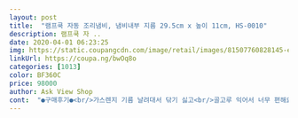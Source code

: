 ```yaml
---
layout: post 
title:  "램프쿡 자동 조리냄비, 냄비내부 지름 29.5cm x 높이 11cm, HS-0010" 
description: 램프쿡 자 ..
date: 2020-04-01 06:23:25 
img: https://static.coupangcdn.com/image/retail/images/81507760828145-ef427a4f-5e46-45eb-a2cd-b18addbd953b.jpg 
linkUrl: https://coupa.ng/bwOq8o 
categories: [1013] 
color: BF360C 
price: 98000 
author: Ask View Shop 
cont:  "●구매후기●<br/>가스렌지 기름 날려대서 닦기 싫고<br/>골고루 익어서 너무 편해요<br/>그것만 주의해서 사용하면 될거같아요<br/>깨끗하게 요리하니 너무 좋아요<br/>남편이 음식하면 사방에 양념이랑 기름튀는데<br/>너무 만족하고 있어서<br/>너무 쎈불 아니면 되고요<br/>넘 좋아요~<br/>다 마음에 드는데 뚜껑에 유리 뺐다 꼈다 하는 부분 페인팅이 1회 사용하고 까졌어요... <br/>근데 방금 요리하던 사진 찍어 놓은 걸 보니 원래 까져있던건지... <br/>ㅜ3ㅜ 약간 속상하네용... <br/>사용하는 데는 상관없는 부분이라 잘 사용하려고 합니다~!<br/>돌려놓고 저는 주방정리하면되요<br/>뚜껑열때 모터 달린부분과 유리뚜껑 제대로 고정됐는지<br/>뭐든 다 됩니다<br/>뭐하시나몰러<br/>볶음류도 기름하나 안튀고 쉽게 할수있어요<br/>불조절 잘 못하면 골고루 태울수 있어요 ㅋㅋㅋ<br/>삼겹살 닭봉구이 막창<br/>삼겹살 두툼하게 썰어진거 두근정도는 우습게 들어가요<br/>삼겹살 어느정도 익고나서 실리콘 마개 빼서 기름빼면<br/>아버지가 가지고 싶다고 무척 원하셔서 구매했습니다 처음에 삼겹살를 구워 먹어 봤는데 정말 냄새도 안 나고 기름도 잘 빠지고 최고였어요~~^^<br/>언니도 만족만족<br/>육즙도 살아있는 맛난 삼겹살 먹을수 있어요<br/>음식할때 딴거 아무것도 못하고 휘젓기 싫어서 샀는데<br/>이건 진짜 대통령상줘야됨.<br/>.<br/><br/>저희집은 인덕션을 써서 기름받이 높이 때문에 휴대용 가스버너에서 조리했습니다... <br/>ㅋㅋ<br/>제가써보고 넘좋아서 이건 언니집에 선물로 보냈는데요<br/>제대로 안보면 떨어뜨려서 고장나거나 유리 깨질수 있으니<br/>조리와 맛은 최고~! 아버지 어머니 모두 대 만족했습니다!<br/>중간중간 재료도 넣어줄수있어 편하고<br/>짱이에요<br/>짱조아요<br/>친정엄마꺼도 주문해 드렸어요<br/>크으~~~~<br/>" 
---
```

